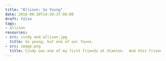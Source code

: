 ```yaml
---
title: "Allison: So Young"
date: 2018-09-30T14:39:37-04:00
draft: false
tags:
- allison
resources:
- src: cindy and allison.jpg
  title: So young, but one of our faves.
- src: image.png
  title: Cindy was one of my first friends at Stanton.  And this friendship has stood the test of time.  I remember this trip to Epcot.  Cindy wanted to get a picture in every single "country".  I wasn't big in getting my picture taken sometimes, but she made sure that we had some great memories.  And the pictures sure do prove this was a great memory.
---
```


